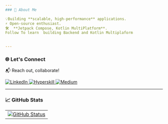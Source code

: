 ```yaml
---
### 📱 About Me  

💡Building **scalable, high-performance** applications.  
⚡ Open-source enthusiast.  
🛠  **Jetpack Compose, Kotlin MultiPlatform**.  
Follow To learn  building Backend and Kotlin Multiplaform 
 

---
```

### 🌐 Let's Connect  

📬 Reach out, collaborate!  

<p align="left">
  <a href="https://www.linkedin.com/in/mkao" target="_blank">
    <img alt="LinkedIn" src="https://img.shields.io/badge/LinkedIn-%230077B5.svg?&style=for-the-badge&logo=linkedin&logoColor=white" />
  </a>
  <a href="https://hyperskill.org/profile/321147404" target="_blank">
    <img alt="Hyperskill" src="https://img.shields.io/badge/Kotlin-0095D5?&style=for-the-badge&logo=kotlin&logoColor=white" />
  </a>
  <a href="https://medium.com/@mkaomwakuni" target="_blank">
    <img alt="Medium" src="https://img.shields.io/badge/Medium-12100E?&style=for-the-badge&logo=medium&logoColor=white" />
  </a>
</p>

---
### 📈 GitHub Stats  

<table>
  <tr>
    <td>
         <a href="https://github.com/mkaomwakuni"><img alt="GitHub Status" src="https://github-readme-stats.vercel.app/api?username=mkaomwakuni&hide=contribs&show_icons=true&include_all_commits=true&count_private=true"/></a>
    </td>
<!--     <td>
      <img width="300px" src="https://github-readme-stats.vercel.app/api/top-langs/?username=Mkaomwakuni&hide=html&layout=compact&theme=dark" />
    </td>       -->
  </tr>
</table>

